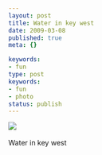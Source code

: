 ```yaml
---
layout: post
title: Water in key west
date: 2009-03-08
published: true
meta: {}

keywords:
- fun
type: post
keywords:
- fun
- photo
status: publish
---
```

![](http://media.eick.us/2011/05/4Lbi8pbnEktoef4vJzauyvXGo1_500.jpg)<br /><br />Water in key west
